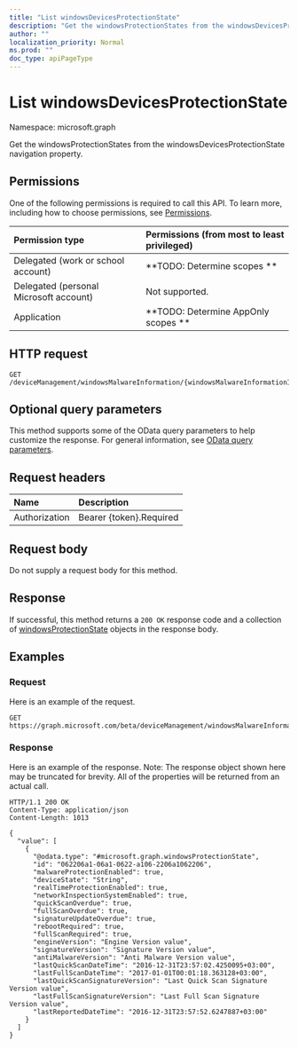 ```yaml
---
title: "List windowsDevicesProtectionState"
description: "Get the windowsProtectionStates from the windowsDevicesProtectionState navigation property."
author: ""
localization_priority: Normal
ms.prod: ""
doc_type: apiPageType
---
```


# List windowsDevicesProtectionState

Namespace: microsoft.graph

Get the windowsProtectionStates from the windowsDevicesProtectionState navigation property.

## Permissions
One of the following permissions is required to call this API. To learn more, including how to choose permissions, see [Permissions](/concepts/permissions-reference.md).

|Permission type|Permissions (from most to least privileged)|
|:---|:---|
|Delegated (work or school account)|**TODO: Determine scopes **|
|Delegated (personal Microsoft account)|Not supported.|
|Application|**TODO: Determine AppOnly scopes **|

## HTTP request
<!-- {
  "blockType": "ignored"
}
-->
``` http
GET /deviceManagement/windowsMalwareInformation/{windowsMalwareInformationId}/windowsDevicesProtectionState
```

## Optional query parameters
This method supports some of the OData query parameters to help customize the response. For general information, see [OData query parameters](/graph/query-parameters).

## Request headers
|Name|Description|
|:---|:---|
|Authorization|Bearer {token}.Required|

## Request body
Do not supply a request body for this method.

## Response
If successful, this method returns a `200 OK` response code and a collection of [windowsProtectionState](../resources/windowsprotectionstate.md) objects in the response body.

## Examples

### Request
Here is an example of the request.
<!-- {
  "blockType": "request",
  "name": "get_windowsprotectionstate"
}
-->
``` http
GET https://graph.microsoft.com/beta/deviceManagement/windowsMalwareInformation/{windowsMalwareInformationId}/windowsDevicesProtectionState
```

### Response
Here is an example of the response. Note: The response object shown here may be truncated for brevity. All of the properties will be returned from an actual call.
<!-- {
  "blockType": "response",
  "truncated": true,
  "@odata.type": "collection(microsoft.graph.windowsprotectionstate)"
}
-->
``` http
HTTP/1.1 200 OK
Content-Type: application/json
Content-Length: 1013

{
  "value": [
    {
      "@odata.type": "#microsoft.graph.windowsProtectionState",
      "id": "062206a1-06a1-0622-a106-2206a1062206",
      "malwareProtectionEnabled": true,
      "deviceState": "String",
      "realTimeProtectionEnabled": true,
      "networkInspectionSystemEnabled": true,
      "quickScanOverdue": true,
      "fullScanOverdue": true,
      "signatureUpdateOverdue": true,
      "rebootRequired": true,
      "fullScanRequired": true,
      "engineVersion": "Engine Version value",
      "signatureVersion": "Signature Version value",
      "antiMalwareVersion": "Anti Malware Version value",
      "lastQuickScanDateTime": "2016-12-31T23:57:02.4250095+03:00",
      "lastFullScanDateTime": "2017-01-01T00:01:18.363128+03:00",
      "lastQuickScanSignatureVersion": "Last Quick Scan Signature Version value",
      "lastFullScanSignatureVersion": "Last Full Scan Signature Version value",
      "lastReportedDateTime": "2016-12-31T23:57:52.6247887+03:00"
    }
  ]
}
```

